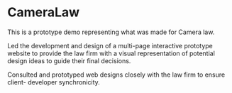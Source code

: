 # CameraLaw
This is a prototype demo representing what was made for Camera law.

Led the development and design of a multi-page interactive prototype website to provide the law firm with a visual representation of potential design ideas to guide their final decisions.

Consulted and prototyped web designs closely with the law firm to ensure client- developer synchronicity. 

